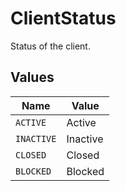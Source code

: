 # ClientStatus

Status of the client.


## Values

| Name       | Value      |
| ---------- | ---------- |
| `ACTIVE`   | Active     |
| `INACTIVE` | Inactive   |
| `CLOSED`   | Closed     |
| `BLOCKED`  | Blocked    |